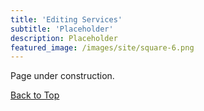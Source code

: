 ```yaml
---
title: 'Editing Services'
subtitle: 'Placeholder'
description: Placeholder
featured_image: /images/site/square-6.png
---
```


Page under construction.

<a href="#" class="button button--large">Back to Top</a>